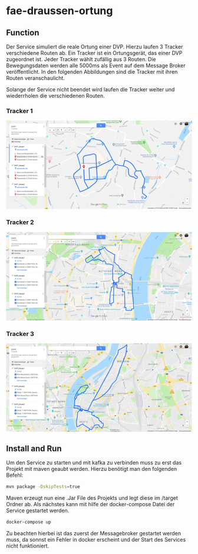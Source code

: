 # fae-draussen-ortung


## Function
Der Service simuliert die reale Ortung einer DVP. Hierzu laufen 3 Tracker verschiedene Routen ab.
Ein Tracker ist ein Ortungsgerät, das einer DVP zugeordnet ist. Jeder Tracker wählt zufällig aus 3 Routen. 
Die Bewegungsdaten werden alle 5000ms als Event auf dem Message Broker veröffentlicht.
In den folgenden Abbildungen sind die Tracker mit ihren Routen veranschaulicht. 

Solange der Service nicht beendet wird laufen die Tracker weiter und wiederrholen die verschiedenen Routen.

### Tracker 1 
![alt text](https://github.com/Archi-Lab/fae-draussen-ortung/blob/master/assests/route_1.png)

### Tracker 2
![alt text](https://github.com/Archi-Lab/fae-draussen-ortung/blob/master/assests/route_2.png)

### Tracker 3
![alt text](https://github.com/Archi-Lab/fae-draussen-ortung/blob/master/assests/route_3.png)


## Install and Run

Um den Service zu starten und mit kafka zu verbinden muss zu erst das Projekt mit maven geaubt werden.
Hierzu benötigt man den folgenden Befehl: 
```bash
mvn package -DskipTests=true
```
Maven erzeugt nun eine .Jar File des Projekts und legt diese im /target Ordner ab. 
Als nächstes kann mit hilfe der docker-compose Datei der Service gestartet werden. 
```bash
docker-compose up 
```
Zu beachten hierbei ist das zuerst der Messagebroker gestartet werden muss,
da sonnst ein Fehler in docker erscheint und der Start des Services nicht funktioniert.
